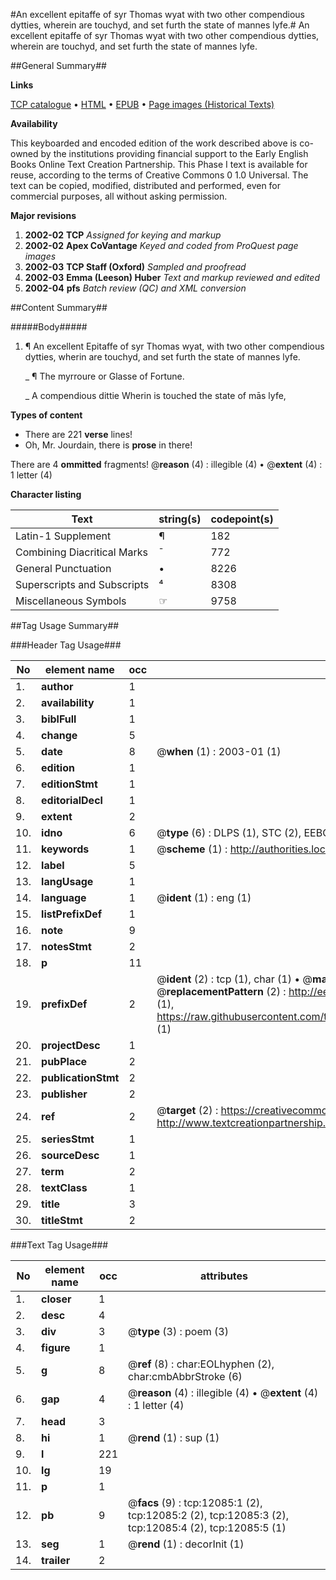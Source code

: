 #An excellent epitaffe of syr Thomas wyat with two other compendious dytties, wherein are touchyd, and set furth the state of mannes lyfe.#
An excellent epitaffe of syr Thomas wyat with two other compendious dytties, wherein are touchyd, and set furth the state of mannes lyfe.

##General Summary##

**Links**

[TCP catalogue](http://www.ota.ox.ac.uk/tcp/)  • 
[HTML](http://tei.it.ox.ac.uk/tcp/Texts-HTML/free/A15/A15793.html)  • 
[EPUB](http://tei.it.ox.ac.uk/tcp/Texts-EPUB/free/A15/A15793.epub) • 
[Page images (Historical Texts)](https://data.historicaltexts.jisc.ac.uk/view?pubId=eebo-99847075e&pageId=eebo-99847075e-12085-1)

**Availability**

This keyboarded and encoded edition of the
	       work described above is co-owned by the institutions
	       providing financial support to the Early English Books
	       Online Text Creation Partnership. This Phase I text is
	       available for reuse, according to the terms of Creative
	       Commons 0 1.0 Universal. The text can be copied,
	       modified, distributed and performed, even for
	       commercial purposes, all without asking permission.

**Major revisions**

1. __2002-02__ __TCP__ *Assigned for keying and markup*
1. __2002-02__ __Apex CoVantage__ *Keyed and coded from ProQuest page images*
1. __2002-03__ __TCP Staff (Oxford)__ *Sampled and proofread*
1. __2002-03__ __Emma (Leeson) Huber__ *Text and markup reviewed and edited*
1. __2002-04__ __pfs__ *Batch review (QC) and XML conversion*

##Content Summary##

#####Body#####

1. ¶ An excellent Epitaffe of syr Thomas wyat, with two other compendious dytties, wherin are touchyd, and set furth the state of mannes lyfe.

    _ ¶ The myrroure or Glasse of Fortune.

    _ A compendious dittie Wherin is touched the state of mās lyfe,

**Types of content**

  * There are 221 **verse** lines!
  * Oh, Mr. Jourdain, there is **prose** in there!

There are 4 **ommitted** fragments! 
 @__reason__ (4) : illegible (4)  •  @__extent__ (4) : 1 letter (4)

**Character listing**


|Text|string(s)|codepoint(s)|
|---|---|---|
|Latin-1 Supplement|¶|182|
|Combining             Diacritical Marks|̄|772|
|General Punctuation|•|8226|
|Superscripts             and Subscripts|⁴|8308|
|Miscellaneous Symbols|☞|9758|

##Tag Usage Summary##

###Header Tag Usage###

|No|element name|occ|attributes|
|---|---|---|---|
|1.|__author__|1||
|2.|__availability__|1||
|3.|__biblFull__|1||
|4.|__change__|5||
|5.|__date__|8| @__when__ (1) : 2003-01 (1)|
|6.|__edition__|1||
|7.|__editionStmt__|1||
|8.|__editorialDecl__|1||
|9.|__extent__|2||
|10.|__idno__|6| @__type__ (6) : DLPS (1), STC (2), EEBO-CITATION (1), PROQUEST (1), VID (1)|
|11.|__keywords__|1| @__scheme__ (1) : http://authorities.loc.gov/ (1)|
|12.|__label__|5||
|13.|__langUsage__|1||
|14.|__language__|1| @__ident__ (1) : eng (1)|
|15.|__listPrefixDef__|1||
|16.|__note__|9||
|17.|__notesStmt__|2||
|18.|__p__|11||
|19.|__prefixDef__|2| @__ident__ (2) : tcp (1), char (1)  •  @__matchPattern__ (2) : ([0-9\-]+):([0-9IVX]+) (1), (.+) (1)  •  @__replacementPattern__ (2) : http://eebo.chadwyck.com/downloadtiff?vid=$1&page=$2 (1), https://raw.githubusercontent.com/textcreationpartnership/Texts/master/tcpchars.xml#$1 (1)|
|20.|__projectDesc__|1||
|21.|__pubPlace__|2||
|22.|__publicationStmt__|2||
|23.|__publisher__|2||
|24.|__ref__|2| @__target__ (2) : https://creativecommons.org/publicdomain/zero/1.0/ (1), http://www.textcreationpartnership.org/docs/. (1)|
|25.|__seriesStmt__|1||
|26.|__sourceDesc__|1||
|27.|__term__|2||
|28.|__textClass__|1||
|29.|__title__|3||
|30.|__titleStmt__|2||


###Text Tag Usage###

|No|element name|occ|attributes|
|---|---|---|---|
|1.|__closer__|1||
|2.|__desc__|4||
|3.|__div__|3| @__type__ (3) : poem (3)|
|4.|__figure__|1||
|5.|__g__|8| @__ref__ (8) : char:EOLhyphen (2), char:cmbAbbrStroke (6)|
|6.|__gap__|4| @__reason__ (4) : illegible (4)  •  @__extent__ (4) : 1 letter (4)|
|7.|__head__|3||
|8.|__hi__|1| @__rend__ (1) : sup (1)|
|9.|__l__|221||
|10.|__lg__|19||
|11.|__p__|1||
|12.|__pb__|9| @__facs__ (9) : tcp:12085:1 (2), tcp:12085:2 (2), tcp:12085:3 (2), tcp:12085:4 (2), tcp:12085:5 (1)|
|13.|__seg__|1| @__rend__ (1) : decorInit (1)|
|14.|__trailer__|2||
